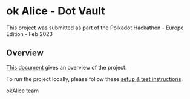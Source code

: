 # ok Alice - Dot Vault

This project was submitted as part of the Polkadot Hackathon - Europe Edition - Feb 2023

## Overview

[This document](Doc/DOT%20Vaults.pdf) gives an overview of the project.

To run the project locally, please follow these [setup & test instructions](Doc/Setup%26testing.md).

okAlice team
